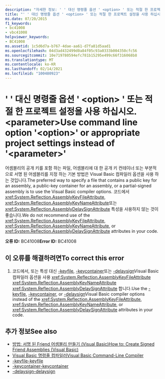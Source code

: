 ```yaml
---
description: "자세한 정보: ' ' 대신 명령줄 옵션 ' <option> ' 또는 적절 한 프로젝트 설정을 사용 하십시오 <parameter> ."
title: "' ' 대신 명령줄 옵션 ' <option> ' 또는 적절 한 프로젝트 설정을 사용 하십시오. <parameter>"
ms.date: 07/20/2015
f1_keywords:
- bc41008
- vbc41008
helpviewer_keywords:
- BC41008
ms.assetid: 1c5d6d7a-b767-4dae-aa61-d7fa81d5aad1
ms.openlocfilehash: 04d3ad432499d0a84f05c93a0333b004350cfc56
ms.sourcegitcommit: 10e719780594efc781b15295e499c66f316068b8
ms.translationtype: MT
ms.contentlocale: ko-KR
ms.lasthandoff: 02/14/2021
ms.locfileid: "100480923"
---
```

# <a name="use-command-line-option-option-or-appropriate-project-settings-instead-of-parameter"></a><span data-ttu-id="41f7b-103">' ' 대신 명령줄 옵션 ' \<option> ' 또는 적절 한 프로젝트 설정을 사용 하십시오. \<parameter></span><span class="sxs-lookup"><span data-stu-id="41f7b-103">Use command line option '\<option>' or appropriate project settings instead of '\<parameter>'</span></span>

<span data-ttu-id="41f7b-104">어셈블리의 공개 키를 포함 하는 파일, 어셈블리에 대 한 공개 키 컨테이너 또는 부분적으로 서명 된 어셈블리를 지정 하는 기본 방법은 Visual Basic 컴파일러 옵션을 사용 하는 것입니다.</span><span class="sxs-lookup"><span data-stu-id="41f7b-104">The preferred way to specify a file that contains a public key for an assembly, a public-key container for an assembly, or a partial-signed assembly is to use the Visual Basic compiler options.</span></span> <span data-ttu-id="41f7b-105">코드에서 <xref:System.Reflection.AssemblyKeyFileAttribute>, <xref:System.Reflection.AssemblyKeyNameAttribute>또는 <xref:System.Reflection.AssemblyDelaySignAttribute> 특성을 사용하지 않는 것이 좋습니다.</span><span class="sxs-lookup"><span data-stu-id="41f7b-105">We do not recommend use of the <xref:System.Reflection.AssemblyKeyFileAttribute>, <xref:System.Reflection.AssemblyKeyNameAttribute>, or <xref:System.Reflection.AssemblyDelaySignAttribute> attributes in your code.</span></span>  
  
 <span data-ttu-id="41f7b-106">**오류 ID:** BC41008</span><span class="sxs-lookup"><span data-stu-id="41f7b-106">**Error ID:** BC41008</span></span>  
  
## <a name="to-correct-this-error"></a><span data-ttu-id="41f7b-107">이 오류를 해결하려면</span><span class="sxs-lookup"><span data-stu-id="41f7b-107">To correct this error</span></span>  
  
1. <span data-ttu-id="41f7b-108">코드에서, 또는 특성 대신 [-keyfile](../reference/command-line-compiler/keyfile.md), [-keycontainer](../reference/command-line-compiler/keycontainer.md)또는 [-delaysign](../reference/command-line-compiler/delaysign.md)Visual Basic 컴파일러 옵션을 사용 <xref:System.Reflection.AssemblyKeyFileAttribute> <xref:System.Reflection.AssemblyKeyNameAttribute> <xref:System.Reflection.AssemblyDelaySignAttribute> 합니다.</span><span class="sxs-lookup"><span data-stu-id="41f7b-108">Use the [-keyfile](../reference/command-line-compiler/keyfile.md), [-keycontainer](../reference/command-line-compiler/keycontainer.md), or [-delaysign](../reference/command-line-compiler/delaysign.md)Visual Basic compiler options instead of the <xref:System.Reflection.AssemblyKeyFileAttribute>, <xref:System.Reflection.AssemblyKeyNameAttribute>, or <xref:System.Reflection.AssemblyDelaySignAttribute> attributes in your code.</span></span>  
  
## <a name="see-also"></a><span data-ttu-id="41f7b-109">추가 정보</span><span class="sxs-lookup"><span data-stu-id="41f7b-109">See also</span></span>

- [<span data-ttu-id="41f7b-110">방법: 서명 된 Friend 어셈블리 만들기 (Visual Basic)</span><span class="sxs-lookup"><span data-stu-id="41f7b-110">How to: Create Signed Friend Assemblies (Visual Basic)</span></span>](../../standard/assembly/create-signed-friend.md)
- [<span data-ttu-id="41f7b-111">Visual Basic 명령줄 컴파일러</span><span class="sxs-lookup"><span data-stu-id="41f7b-111">Visual Basic Command-Line Compiler</span></span>](../reference/command-line-compiler/index.md)
- [<span data-ttu-id="41f7b-112">-keyfile</span><span class="sxs-lookup"><span data-stu-id="41f7b-112">-keyfile</span></span>](../reference/command-line-compiler/keyfile.md)
- [<span data-ttu-id="41f7b-113">-keycontainer</span><span class="sxs-lookup"><span data-stu-id="41f7b-113">-keycontainer</span></span>](../reference/command-line-compiler/keycontainer.md)
- [<span data-ttu-id="41f7b-114">-delaysign</span><span class="sxs-lookup"><span data-stu-id="41f7b-114">-delaysign</span></span>](../reference/command-line-compiler/delaysign.md)
